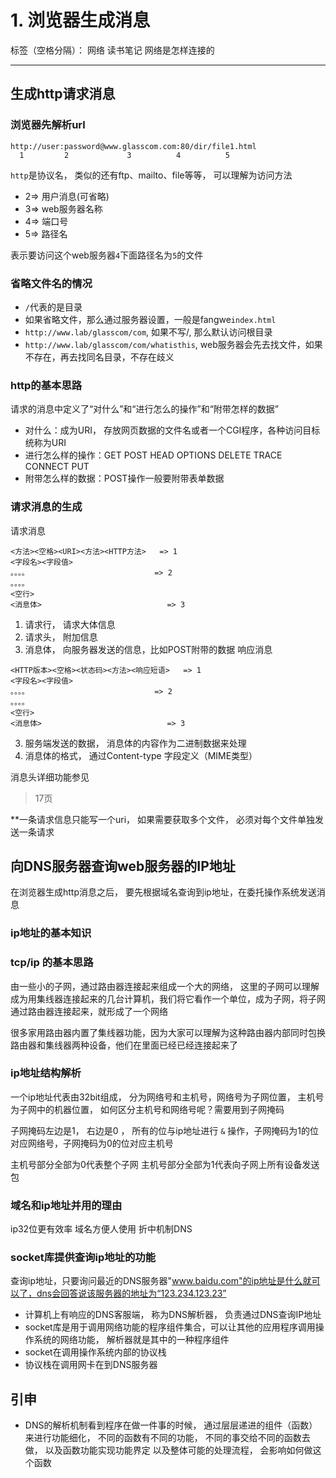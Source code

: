 ﻿# 1. 浏览器生成消息

标签（空格分隔）： 网络 读书笔记 网络是怎样连接的

---

## 生成http请求消息
### 浏览器先解析url
```
http://user:password@www.glasscom.com:80/dir/file1.html
  1         2             3          4          5
```

`http`是协议名， 类似的还有ftp、mailto、file等等， 可以理解为访问方法
- 2=> 用户消息(可省略)
- 3=> web服务器名称
- 4=> 端口号
- 5=> 路径名

表示要访问这个web服务器`4`下面路径名为`5`的文件
### 省略文件名的情况
- `/`代表的是目录
- 如果省略文件，那么通过服务器设置，一般是fangwe`index.html`
- `http://www.lab/glasscom/com`, 如果不写/, 那么默认访问根目录
- `http://www.lab/glasscom/com/whatisthis`, web服务器会先去找文件，如果不存在，再去找同名目录，不存在歧义

### http的基本思路
请求的消息中定义了“对什么”和“进行怎么的操作”和“附带怎样的数据”

- 对什么：成为URI， 存放网页数据的文件名或者一个CGI程序，各种访问目标统称为URI
- 进行怎么样的操作：GET POST HEAD OPTIONS DELETE TRACE CONNECT PUT
- 附带怎么样的数据：POST操作一般要附带表单数据

### 请求消息的生成
请求消息
```
<方法><空格><URI><方法><HTTP方法>   => 1
<字段名><字段值>
。。。。                            => 2
。。。。
<空行>
<消息体>                            => 3
```
1. 请求行， 请求大体信息
2. 请求头， 附加信息
3. 消息体， 向服务器发送的信息，比如POST附带的数据
响应消息
```
<HTTP版本><空格><状态码><方法><响应短语>   => 1
<字段名><字段值>
。。。。                            => 2
。。。。
<空行>
<消息体>                            => 3
```
3. 服务端发送的数据， 消息体的内容作为二进制数据来处理
4. 消息体的格式， 通过Content-type 字段定义（MIME类型）

消息头详细功能参见 
> 17页

**一条请求信息只能写一个uri， 如果需要获取多个文件， 必须对每个文件单独发送一条请求

## 向DNS服务器查询web服务器的IP地址
在浏览器生成http消息之后， 要先根据域名查询到ip地址，在委托操作系统发送消息

### ip地址的基本知识
### tcp/ip 的基本思路
由一些小的子网，通过路由器连接起来组成一个大的网络， 这里的子网可以理解成为用集线器连接起来的几台计算机，我们将它看作一个单位，成为子网，将子网通过路由器连接起来，就形成了一个网络

很多家用路由器内置了集线器功能，因为大家可以理解为这种路由器内部同时包换路由器和集线器两种设备，他们在里面已经已经连接起来了

### ip地址结构解析
一个ip地址代表由32bit组成， 分为网络号和主机号，网络号为子网位置， 主机号为子网中的机器位置，
如何区分主机号和网络号呢？需要用到子网掩码

子网掩码左边是1， 右边是0 ， 所有的位与ip地址进行 `&` 操作，子网掩码为1的位对应网络号，子网掩码为0的位对应主机号

主机号部分全部为0代表整个子网
主机号部分全部为1代表向子网上所有设备发送包

### 域名和ip地址并用的理由
ip32位更有效率
域名方便人使用
折中机制DNS

### socket库提供查询ip地址的功能
查询ip地址，只要询问最近的DNS服务器"www.baidu.com"的ip地址是什么就可以了，dns会回答说该服务器的地址为“123.234.123.23”

- 计算机上有响应的DNS客服端， 称为DNS解析器， 负责通过DNS查询IP地址
- socket库是用于调用网络功能的程序组件集合，可以让其他的应用程序调用操作系统的网络功能， 解析器就是其中的一种程序组件
- socket在调用操作系统内部的协议栈
- 协议栈在调用网卡在到DNS服务器


## 引申
- DNS的解析机制看到程序在做一件事的时候， 通过层层递进的组件（函数）来进行功能细化， 不同的函数有不同的功能， 不同的事交给不同的函数去做， 以及函数功能实现功能界定 以及整体可能的处理流程， 会影响如何做这个函数